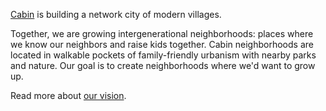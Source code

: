 [Cabin](https://cabin.city) is building a network city of modern villages. 

Together, we are growing intergenerational neighborhoods: places where we know our neighbors and 
raise kids together. Cabin neighborhoods are located in walkable pockets of family-friendly 
urbanism with nearby parks and nature. Our goal is to create neighborhoods where we'd want to grow up.

Read more about [our vision](https://paragraph.xyz/@cabin/network-city).

